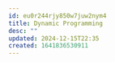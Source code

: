 ```yaml
---
id: eu0r244rjy850w7juw2nym4
title: Dynamic Programming
desc: ""
updated: 2024-12-15T22:35
created: 1641836530911
---
```


